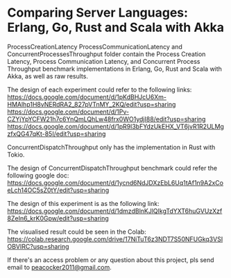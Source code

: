 # Comparing Server Languages: Erlang, Go, Rust and Scala with Akka

 ProcessCreationLatency ProcessCommunicationLatency and ConcurrentProcessesThroughput folder contain the Process Creation Latency, Process Communication Latency, and Concurrent Process Throughput benchmark implementations in Erlang, Go, Rust and Scala with Akka, as well as raw results.

 The design of each experiment could refer to the following links:
 https://docs.google.com/document/d/1pKdBHJcU6Xm-HMAlhp1H8vNERdRA2_827pVTnMY_2KQ/edit?usp=sharing
 https://docs.google.com/document/d/1Pv-CZYjYpYCFW21h7c6YnQmLQhLw48frx0WO1ydjI88/edit?usp=sharing
 https://docs.google.com/document/d/1pR9l3bFYdzUkEHX_VT6jvR1R2ULMgzfxQG47qKt-85I/edit?usp=sharing

 ConcurrentDispatchThroughput only has the implementation in Rust with Tokio.

 The design of ConcurrentDispatchThroughput benchmark could refer the following google doc:
 https://docs.google.com/document/d/1ycnd6NdJDXzEbL6Uq1tAf1n9A2xCoeLch14OC5sZ0tY/edit?usp=sharing

 The design of this experiment is as the following link:
 https://docs.google.com/document/d/1dmzdBlnKJlQIkgTdYXT6huGVUzXzf8ZeIn6_krK0Gpw/edit?usp=sharing

 The visualised result could be seen in the Colab:
 https://colab.research.google.com/drive/17NiTuT6z3NDT7S50NFUGkq3VSIOBVIRC?usp=sharing

 If there's an access problem or any question about this project, pls send email to peacocker2011@gmail.com.

